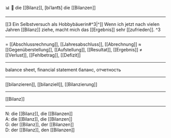 📊 🔴 die [[Bilanz]], [biˈlant͡s]
die [[Bilanzen]]

---
[[3  Ein Selbstversuch als Hobbybäuerin#^3|^]] Wenn ich jetzt nach vielen Jahren [[Bilanz]] ziehe, macht mich das [[Ergebnis]] sehr [[zufrieden]]. ^3

---
= [[Abschlussrechnung]], [[Jahresabschluss]], [[Abrechnung]]
≈ [[Gegenüberstellung]], [[Aufstellung]], [[Resultat]], [[Ergebnis]]
≠ [[Verlust]], [[Fehlbetrag]], [[Defizit]]

---
balance sheet, financial statement
баланс, отчетность

---
[[bilanzieren]], [[bilanziell]], [[Bilanzierung]]

---
[[Bilanz]]


---
N: die [[Bilanz]], die [[Bilanzen]]  
A: die [[Bilanz]], die [[Bilanzen]]  
G: der [[Bilanz]], der [[Bilanzen]]  
D: der [[Bilanz]], den [[Bilanzen]]
